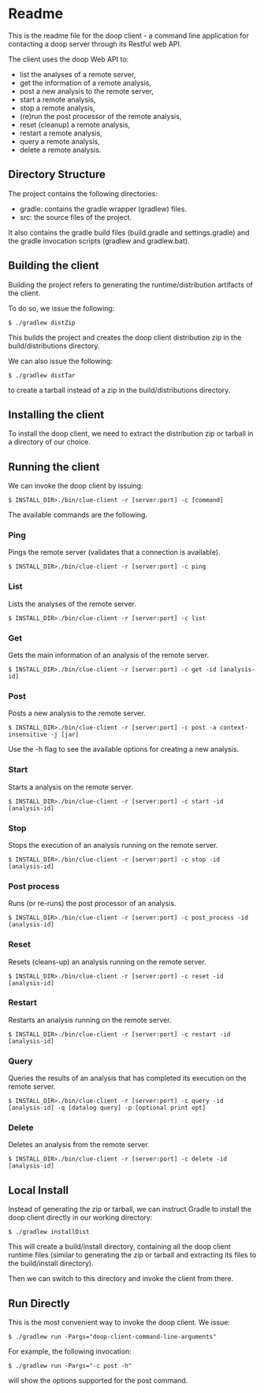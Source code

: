 # Readme

This is the readme file for the doop client - a command line application for contacting a doop server through its Restful web API.

The client uses the doop Web API to:

* list the analyses of a remote server,
* get the information of a remote analysis,
* post a new analysis to the remote server,
* start a remote analysis,
* stop a remote analysis,
* (re)run the post processor of the remote analysis,
* reset (cleanup) a remote analysis,
* restart a remote analysis,
* query a remote analysis,
* delete a remote analysis.

## Directory Structure

The project contains the following directories:

* gradle: contains the gradle wrapper (gradlew) files.
* src: the source files of the project.

It also contains the gradle build files (build.gradle and settings.gradle) and the gradle invocation scripts (gradlew and gradlew.bat).

## Building the client

Building the project refers to generating the runtime/distribution artifacts of the client.

To do so, we issue the following:

    $ ./gradlew distZip

This builds the project and creates the doop client distribution zip in the build/distributions directory.

We can also issue the following:

    $ ./gradlew distTar

to create a tarball instead of a zip in the build/distributions directory.

## Installing the client

To install the doop client, we need to extract the distribution zip or tarball in a directory of our choice.

## Running the client

We can invoke the doop client by issuing:

    $ INSTALL_DIR>./bin/clue-client -r [server:port] -c [command]

The available commands are the following.

### Ping
Pings the remote server (validates that a connection is available).

    $ INSTALL_DIR>./bin/clue-client -r [server:port] -c ping

### List
Lists the analyses of the remote server.

    $ INSTALL_DIR>./bin/clue-client -r [server:port] -c list

### Get
Gets the main information of an analysis of the remote server.

    $ INSTALL_DIR>./bin/clue-client -r [server:port] -c get -id [analysis-id]

### Post
Posts a new analysis to the remote server.

    $ INSTALL_DIR>./bin/clue-client -r [server:port] -c post -a context-insensitive -j [jar]

Use the -h flag to see the available options for creating a new analysis.

### Start
Starts a analysis on the remote server.

    $ INSTALL_DIR>./bin/clue-client -r [server:port] -c start -id [analysis-id]

### Stop
Stops the execution of an analysis running on the remote server.

    $ INSTALL_DIR>./bin/clue-client -r [server:port] -c stop -id [analysis-id]

### Post process
Runs (or re-runs) the post processor of an analysis.

    $ INSTALL_DIR>./bin/clue-client -r [server:port] -c post_process -id [analysis-id]

### Reset
Resets (cleans-up) an analysis running on the remote server.

    $ INSTALL_DIR>./bin/clue-client -r [server:port] -c reset -id [analysis-id]
    
### Restart
Restarts an analysis running on the remote server.

    $ INSTALL_DIR>./bin/clue-client -r [server:port] -c restart -id [analysis-id]

### Query
Queries the results of an analysis that has completed its execution on the remote server.

    $ INSTALL_DIR>./bin/clue-client -r [server:port] -c query -id [analysis-id] -q [datalog query] -p [optional print opt]

### Delete
Deletes an analysis from the remote server.

    $ INSTALL_DIR>./bin/clue-client -r [server:port] -c delete -id [analysis-id]

## Local Install

Instead of generating the zip or tarball, we can instruct Gradle to install the doop client directly in our working directory:

    $ ./gradlew installDist

This will create a build/install directory, containing all the doop client runtime files 
(similar to generating the zip or tarball and extracting its files to the build/install directory).

Then we can switch to this directory and invoke the client from there.

## Run Directly

This is the most convenient way to invoke the doop client. We issue:

    $ ./gradlew run -Pargs="doop-client-command-line-arguments"

For example, the following invocation:

    $ ./gradlew run -Pargs="-c post -h"

will show the options supported for the post command.


